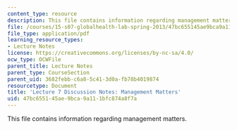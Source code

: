 ```yaml
---
content_type: resource
description: This file contains information regarding management matters.
file: /courses/15-s07-globalhealth-lab-spring-2013/47bc655145ae9bca9a111bfc874a8f7a_MIT15_S07S13_lec7notes.pdf
file_type: application/pdf
learning_resource_types:
- Lecture Notes
license: https://creativecommons.org/licenses/by-nc-sa/4.0/
ocw_type: OCWFile
parent_title: Lecture Notes
parent_type: CourseSection
parent_uid: 3682febb-c6a8-5c41-3d0a-fb78b4019874
resourcetype: Document
title: 'Lecture 7 Discussion Notes: Management Matters'
uid: 47bc6551-45ae-9bca-9a11-1bfc874a8f7a
---
```

This file contains information regarding management matters.